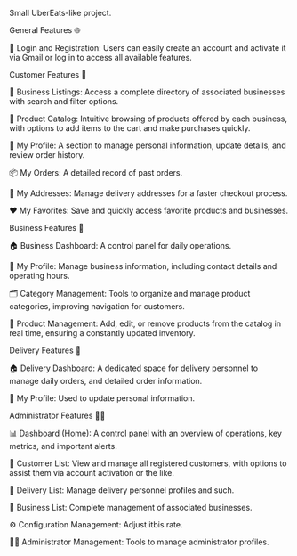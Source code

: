 Small UberEats-like project.

General Features 🌐 

🔐 Login and Registration: Users can easily create an account and activate it via Gmail or log in to access all available features.

Customer Features 👤 

🏪 Business Listings: Access a complete directory of associated businesses with search and filter options. 

🛒 Product Catalog: Intuitive browsing of products offered by each business, with options to add items to the cart and make purchases quickly. 

📄 My Profile: A section to manage personal information, update details, and review order history. 

📦 My Orders: A detailed record of past orders. 

📍 My Addresses: Manage delivery addresses for a faster checkout process. 

❤️ My Favorites: Save and quickly access favorite products and businesses.

Business Features 🏢 

🏠 Business Dashboard: A control panel for daily operations. 

📄 My Profile: Manage business information, including contact details and operating hours. 

🗂️ Category Management: Tools to organize and manage product categories, improving navigation for customers. 

📝 Product Management: Add, edit, or remove products from the catalog in real time, ensuring a constantly updated inventory.

Delivery Features 🚚 

🏠 Delivery Dashboard: A dedicated space for delivery personnel to manage daily orders, and detailed order information. 

📄 My Profile: Used to update personal information.

Administrator Features 👨‍💼 

📊 Dashboard (Home): A control panel with an overview of operations, key metrics, and important alerts. 

👥 Customer List: View and manage all registered customers, with options to assist them via account activation or the like. 

🚚 Delivery List: Manage delivery personnel profiles and such. 

🏪 Business List: Complete management of associated businesses. 

⚙️ Configuration Management: Adjust itbis rate. 

👨‍💼 Administrator Management: Tools to manage administrator profiles.
